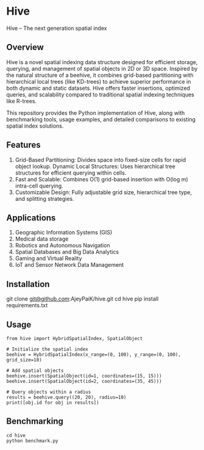 # Hive
Hive – The next generation spatial index

## Overview
Hive is a novel spatial indexing data structure designed for efficient storage, querying, and management of spatial objects in 2D or 3D space. Inspired by the natural structure of a beehive, it combines grid-based partitioning with hierarchical local trees (like KD-trees) to achieve superior performance in both dynamic and static datasets. Hive offers faster insertions, optimized queries, and scalability compared to traditional spatial indexing techniques like R-trees.

This repository provides the Python implementation of Hive, along with benchmarking tools, usage examples, and detailed comparisons to existing spatial index solutions.

## Features
1. Grid-Based Partitioning: Divides space into fixed-size cells for rapid object lookup.
Dynamic Local Structures: Uses hierarchical tree structures for efficient querying within cells.
2. Fast and Scalable: Combines O(1) grid-based insertion with O(log m) intra-cell querying.
3. Customizable Design: Fully adjustable grid size, hierarchical tree type, and splitting strategies.

## Applications
1. Geographic Information Systems (GIS)
2. Medical data storage
3. Robotics and Autonomous Navigation
4. Spatial Databases and Big Data Analytics
5. Gaming and Virtual Reality
6. IoT and Sensor Network Data Management

## Installation
git clone git@github.com:AjeyPaiK/hive.git
cd hive
pip install requirements.txt

## Usage

```
from hive import HybridSpatialIndex, SpatialObject

# Initialize the spatial index
beehive = HybridSpatialIndex(x_range=(0, 100), y_range=(0, 100), grid_size=10)

# Add spatial objects
beehive.insert(SpatialObject(id=1, coordinates=(15, 15)))
beehive.insert(SpatialObject(id=2, coordinates=(35, 45)))

# Query objects within a radius
results = beehive.query((20, 20), radius=10)
print([obj.id for obj in results])
```
## Benchmarking
```
cd hive
python benchmark.py
```



